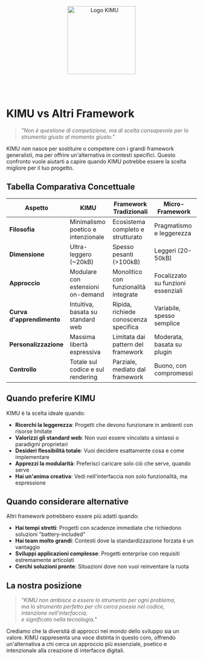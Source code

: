 <p align="center">
  <img src="/images/logo_kimu.png" alt="Logo KIMU" width="180" />
</p>
<br>
<br>

# KIMU vs Altri Framework

> _"Non è questione di competizione, ma di scelta consapevole per lo strumento giusto al momento giusto."_

KIMU non nasce per sostituire o competere con i grandi framework generalisti, ma per offrire un'alternativa in contesti specifici. Questo confronto vuole aiutarti a capire quando KIMU potrebbe essere la scelta migliore per il tuo progetto.

## Tabella Comparativa Concettuale

| Aspetto | KIMU | Framework Tradizionali | Micro-Framework |
|---------|------|------------------------|----------------|
| **Filosofia** | Minimalismo poetico e intenzionale | Ecosistema completo e strutturato | Pragmatismo e leggerezza |
| **Dimensione** | Ultra-leggero (~20kB) | Spesso pesanti (>100kB) | Leggeri (20-50kB) |
| **Approccio** | Modulare con estensioni on-demand | Monolitico con funzionalità integrate | Focalizzato su funzioni essenziali |
| **Curva d'apprendimento** | Intuitiva, basata su standard web | Ripida, richiede conoscenza specifica | Variabile, spesso semplice |
| **Personalizzazione** | Massima libertà espressiva | Limitata dai pattern del framework | Moderata, basata su plugin |
| **Controllo** | Totale sul codice e sul rendering | Parziale, mediato dal framework | Buono, con compromessi |

## Quando preferire KIMU

KIMU è la scelta ideale quando:

- **Ricerchi la leggerezza**: Progetti che devono funzionare in ambienti con risorse limitate
- **Valorizzi gli standard web**: Non vuoi essere vincolato a sintassi o paradigmi proprietari
- **Desideri flessibilità totale**: Vuoi decidere esattamente cosa e come implementare
- **Apprezzi la modularità**: Preferisci caricare solo ciò che serve, quando serve
- **Hai un'anima creativa**: Vedi nell'interfaccia non solo funzionalità, ma espressione

## Quando considerare alternative

Altri framework potrebbero essere più adatti quando:

- **Hai tempi stretti**: Progetti con scadenze immediate che richiedono soluzioni "battery-included"
- **Hai team molto grandi**: Contesti dove la standardizzazione forzata è un vantaggio
- **Sviluppi applicazioni complesse**: Progetti enterprise con requisiti estremamente articolati
- **Cerchi soluzioni pronte**: Situazioni dove non vuoi reinventare la ruota

## La nostra posizione

> _"KIMU non ambisce a essere lo strumento per ogni problema,_  
> _ma lo strumento perfetto per chi cerca poesia nel codice,_  
> _intenzione nell'interfaccia,_  
> _e significato nella tecnologia."_

Crediamo che la diversità di approcci nel mondo dello sviluppo sia un valore. KIMU rappresenta una voce distinta in questo coro, offrendo un'alternativa a chi cerca un approccio più essenziale, poetico e intenzionale alla creazione di interfacce digitali.
